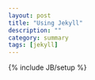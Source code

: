 ```yaml
---
layout: post
title: "Using Jekyll"
description: ""
category: summary
tags: [jekyll]
---
```

{% include JB/setup %}


